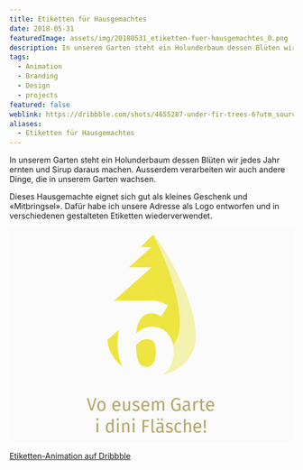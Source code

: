 ```yaml
---
title: Etiketten für Hausgemachtes
date: 2018-05-31
featuredImage: assets/img/20180531_etiketten-fuer-hausgemachtes_0.png
description: In unserem Garten steht ein Holunderbaum dessen Blüten wir jedes Jahr ernten und Sirup daraus machen. Ausserdem verarbeiten wir auch andere Dinge, die in unserem Garten wachsen.
tags:
  - Animation
  - Branding
  - Design
  - projects
featured: false
weblink: https://dribbble.com/shots/4655287-under-fir-trees-6?utm_source=Clipboard_Shot&utm_campaign=pixelstrolch&utm_content=under%20fir%20trees%206&utm_medium=Social_Share
aliases:
  - Etiketten für Hausgemachtes
---
```

In unserem Garten steht ein Holunderbaum dessen Blüten wir jedes Jahr ernten und Sirup daraus machen. Ausserdem verarbeiten wir auch andere Dinge, die in unserem Garten wachsen.

Dieses Hausgemachte eignet sich gut als kleines Geschenk und «Mitbringsel». Dafür habe ich unsere Adresse als Logo entworfen und in verschiedenen gestalteten Etiketten wiederverwendet.

<div class="imagesContainer">

![Kreierte Etiketten. Gif-Animation.](assets/img/20180531_etiketten-fuer-hausgemachtes_1.gif)

[Etiketten-Animation auf Dribbble](https://dribbble.com/shots/4655287-under-fir-trees-6?utm_source=Clipboard_Shot&utm_campaign=pixelstrolch&utm_content=under%20fir%20trees%206&utm_medium=Social_Share)

</div>
